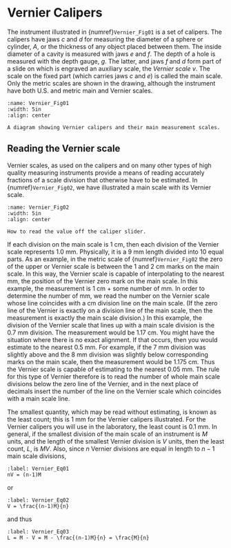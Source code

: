 # Vernier Calipers

The instrument illustrated in {numref}`Vernier_Fig01` is a set of calipers. The calipers have jaws $c$ and $d$ for measuring the diameter of a sphere or cylinder, $A$, or the thickness of any object placed between them. The inside diameter of a cavity is measured with jaws $e$ and $f$. The depth of a hole is measured with the depth gauge, $g$. The latter, and jaws $f$ and $d$ form part of a slide on which is engraved an auxiliary scale, the *Vernier scale* $v$. The scale on the fixed part (which carries jaws $c$ and $e$) is called the main scale. Only the metric scales are shown in the drawing, although the instrument have both U.S. and metric main and Vernier scales.

```{figure} /IntroductionFigures/VernierCalipers01.jpg
:name: Vernier_Fig01
:width: 5in
:align: center

A diagram showing Vernier calipers and their main measurement scales.
```

## Reading the Vernier scale

Vernier scales, as used on the calipers and on many other types of high quality measuring instruments provide a means of reading accurately fractions of a scale division that otherwise have to be estimated. In {numref}`Vernier_Fig02`, we have illustrated a main scale with its Vernier scale.

```{figure} /IntroductionFigures/VernierCalipers02a.jpg
:name: Vernier_Fig02
:width: 5in
:align: center

How to read the value off the caliper slider.
```

If each division on the main scale is 1 cm, then each division of the Vernier scale represents 1.0 mm. Physically, it is a 9 mm length divided into 10 equal parts. As an example, in the metric scale of {numref}`Vernier_Fig02` the zero of the upper or Vernier scale is between the 1 and 2 cm marks on the main scale. In this way, the Vernier scale is capable of interpolating to the nearest mm, the position of the Vernier zero mark on the main scale. In this example, the measurement is 1 cm + some number of mm. In order to determine the number of mm, we read the number on the Vernier scale whose line coincides with a cm division line on the main scale. (If the zero line of the Vernier is exactly on a division line of the main scale, then the measurement is exactly the main scale division.) In this example, the division of the Vernier scale that lines up with a main scale division is the 0.7 mm division. The measurement would be 1.17 cm. You might have the situation where there is no exact alignment. If that occurs, then you would estimate to the nearest 0.5 mm. For example, if the 7 mm division was slightly above and the 8 mm division was slightly below corresponding marks on the main scale, then the measurement would be 1.175 cm. Thus the Vernier scale is capable of estimating to the nearest 0.05 mm. The rule for this type of Vernier therefore is to read the number of whole main scale divisions below the zero line of the Vernier, and in the next place of decimals insert the number of the line on the Vernier scale which coincides with a main scale line.

The smallest quantity, which may be read without estimating, is known as the least count; this is 1 mm for the Vernier calipers illustrated. For the Vernier calipers you will use in the laboratory, the least count is 0.1 mm. In general, if the smallest division of the main scale of an instrument is $M$ units, and the length of the smallest Vernier division is $V$ units, then the least count, $L$, is $MV$. Also, since $n$ Vernier divisions are equal in length to $n-1$ main scale divisions,

```{math}
:label: Vernier_Eq01
nV = (n-1)M
```

or

```{math}
:label: Vernier_Eq02
V = \frac{(n-1)M}{n}
```

and thus

```{math}
:label: Vernier_Eq03
L = M - V = M - \frac{(n-1)M}{n} = \frac{M}{n}
```